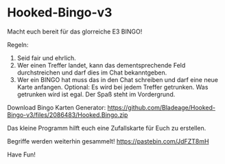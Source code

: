# Hooked-Bingo-v3

Macht euch bereit für das glorreiche E3 BINGO!

Regeln:
1) Seid fair und ehrlich.
2) Wer einen Treffer landet, kann das dementsprechende Feld durchstreichen und darf dies im Chat bekanntgeben.
3) Wer ein BINGO hat muss das in den Chat schreiben und darf eine neue Karte anfangen.
Optional: Es wird bei jedem Treffer getrunken. Was getrunken wird ist egal. Der Spaß steht im Vordergrund.

Download Bingo Karten Generator:
https://github.com/Bladeage/Hooked-Bingo-v3/files/2086483/Hooked.Bingo.zip

Das kleine Programm hilft euch eine Zufallskarte für Euch zu erstellen.

Begriffe werden weiterhin gesammelt!
https://pastebin.com/JdFZT8mH

Have Fun!

